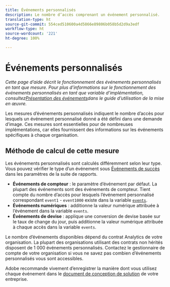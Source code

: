 ```yaml
---
title: Événements personnalisés
description: Le nombre d’accès comprenant un événement personnalisé.
translation-type: ht
source-git-commit: 554ced510600a4d5866e89806b058b5d2d9a3edf
workflow-type: ht
source-wordcount: '221'
ht-degree: 100%

---
```



# Événements personnalisés

*Cette page d’aide décrit le fonctionnement des événements personnalisés en tant que mesure. Pour plus d’informations sur le fonctionnement des événements personnalisés en tant que variable d’implémentation, consultez[Présentation des événements](/help/implement/vars/page-vars/events/events-overview.md)dans le guide d’utilisation de la mise en œuvre.*

Les mesures d’événements personnalisés indiquent le nombre d’accès pour lesquels un événement personnalisé donné a été défini dans une demande d’image. Ces mesures sont essentielles pour de nombreuses implémentations, car elles fournissent des informations sur les événements spécifiques à chaque organisation.

## Méthode de calcul de cette mesure

Les événements personnalisés sont calculés différemment selon leur type. Vous pouvez vérifier le type d’un événement sous [Événements de succès](../../admin/admin/c-success-events/success-event.md) dans les paramètres de la suite de rapports.

* **Événements de compteur** : le paramètre d’événement par défaut. La plupart des événements sont des événements de compteur. Tient compte du nombre d’accès pour lesquels l’événement personnalisé correspondant `event1` - `event1000` existe dans la variable [`events`](/help/implement/vars/page-vars/events/events-overview.md).
* **Événements numériques** : additionne la valeur numérique attribuée à l’événement dans la variable `events`.
* **Événements de devise** : applique une conversion de devise basée sur le taux de change du jour, puis additionne la valeur numérique attribuée à chaque accès dans la variable `events`.

Le nombre d’événements disponibles dépend du contrat Analytics de votre organisation. La plupart des organisations utilisant des contrats non hérités disposent de 1 000 événements personnalisés. Contactez le gestionnaire de compte de votre organisation si vous ne savez pas combien d’événements personnalisés vous sont accessibles.

Adobe recommande vivement d’enregistrer la manière dont vous utilisez chaque événement dans le [document de conception de solution](/help/implement/prepare/solution-design.md) de votre entreprise.
